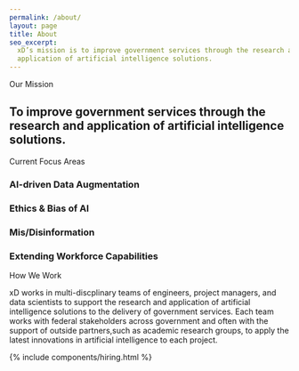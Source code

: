 ```yaml
---
permalink: /about/
layout: page
title: About
seo_excerpt:
  xD’s mission is to improve government services through the research and
  application of artificial intelligence solutions.
---
```

<section class="about-mission">
  <div class="grid-container">
    <div class="section-breadcrumb">Our Mission</div>
    <h2>
      To improve government services through the research and application of
      artificial intelligence solutions.
    </h2>
  </div>
</section>
<section class="about-priorities">
  <div class="grid-container">
    <div class="section-breadcrumb">Current Focus Areas</div>
    <div class="grid-row">
      <div class="grid-col-6">
        <div class="about-priority">
          <h3>AI-driven Data Augmentation</h3>
        </div>
        <div class="about-priority">
          <h3>Ethics & Bias of AI</h3>
        </div>
      </div>
      <div class="grid-col-6">
        <div class="about-priority">
          <h3>Mis/Disinformation</h3>
        </div>
        <div class="about-priority">
          <h3>Extending Workforce Capabilities</h3>
        </div>
      </div>
    </div>
  </div>
</section>
<section class="about-ai">
  <div class="grid-container">
    <div class="section-breadcrumb">How We Work</div>
    <p>
      xD works in multi-discplinary teams of engineers, project managers, and
      data scientists to support the research and application of artificial
      intelligence solutions to the delivery of government services. Each team
      works with federal stakeholders across government and often with the 
      support of outside partners,such as academic research groups, to apply the
      latest innovations in artificial intelligence to each project.
    </p>
  </div>
</section>
{% include components/hiring.html %}